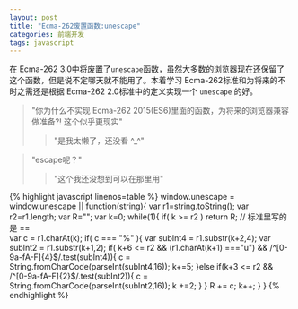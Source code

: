 ```yaml
---
layout: post
title: "Ecma-262废置函数:unescape"
categories: 前端开发
tags: javascript
---
```


在 Ecma-262 3.0中将废置了`unescape`函数，虽然大多数的浏览器现在还保留了这个函数，但是说不定哪天就不能用了。本着学习 Ecma-262标准和为将来的不时之需还是根据 Ecma-262 2.0标准中的定义实现一个 `unescape` 的好。

> "你为什么不实现 Ecma-262 2015(ES6)里面的函数，为将来的浏览器兼容做准备?! 这个似乎更现实"
>
>> "是我太懒了，还没看 ^_^"

> "escape呢？"
>
>> "这个我还没想到可以在那里用"

{% highlight javascript linenos=table %}
window.unescape = window.unescape || function(string){
    var r1=string.toString();
    var r2=r1.length;
    var R="";
    var k=0;
    while(1){
        if( k >= r2 ) return R; // 标准里写的是 ==  
        var c = r1.charAt(k);
        if( c === "%" ){
            var subInt4 = r1.substr(k+2,4);
            var subInt2 = r1.substr(k+1,2);
            if( k+6 <= r2 && (r1.charAt(k+1) ==="u") && /^[0-9a-fA-F]{4}$/.test(subInt4)){
                c = String.fromCharCode(parseInt(subInt4,16));
                k+=5;
            }else if(k+3 <= r2 && /^[0-9a-fA-F]{2}$/.test(subInt2)){
                c = String.fromCharCode(parseInt(subInt2,16));
                k +=2;
            }
        }
        R += c;
        k++;
    }
}
{% endhighlight %}

